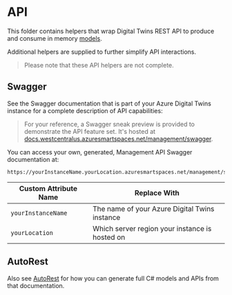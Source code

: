 # API

This folder contains helpers that wrap Digital Twins REST API to produce and consume in memory [models](../models/readme.md).  

Additional helpers are supplied to further simplify API interactions.

> Please note that these API helpers are not complete.  

## Swagger

See the Swagger documentation that is part of your Azure Digital Twins instance for a complete description of API capabilities:

>For your reference, a Swagger sneak preview is provided to demonstrate the API feature set.
>It's hosted at [docs.westcentralus.azuresmartspaces.net/management/swagger](https://docs.westcentralus.azuresmartspaces.net/management/swagger).

You can access your own, generated, Management API Swagger documentation at:

```plaintext
https://yourInstanceName.yourLocation.azuresmartspaces.net/management/swagger
```

| Custom Attribute Name | Replace With |
| --- | --- |
| `yourInstanceName` | The name of your Azure Digital Twins instance |
| `yourLocation` | Which server region your instance is hosted on |

## AutoRest

Also see [AutoRest](https://github.com/Azure/autorest) for how you can generate full C# models and APIs from that documentation.
